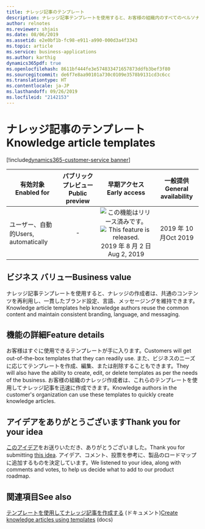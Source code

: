 ```yaml
---
title: ナレッジ記事のテンプレート
description: ナレッジ記事テンプレートを使用すると、お客様の組織内のすべてのペルソナが構造化サポート情報の構築に簡単に参加できるため、ナレッジの収集が簡単になります。
author: relnotes
ms.reviewer: shjais
ms.date: 08/06/2019
ms.assetid: e2e0bf1b-fc98-e911-a990-000d3a4f3343
ms.topic: article
ms.service: business-applications
ms.author: karthig
dynamics365pdf: true
ms.openlocfilehash: 8611bf444fe3e574833471657873ddfb3bef3f80
ms.sourcegitcommit: de6f7e8aa90101a730c0109e3578b9131cd3c6cc
ms.translationtype: HT
ms.contentlocale: ja-JP
ms.lasthandoff: 09/26/2019
ms.locfileid: "2142153"
---
```

# <a name="knowledge-article-templates"></a><span data-ttu-id="c572e-103">ナレッジ記事のテンプレート</span><span class="sxs-lookup"><span data-stu-id="c572e-103">Knowledge article templates</span></span>
[!include[dynamics365-customer-service banner](../includes/dynamics365-customer-service.md)]

| <span data-ttu-id="c572e-104">有効対象</span><span class="sxs-lookup"><span data-stu-id="c572e-104">Enabled for</span></span>    |  <span data-ttu-id="c572e-105">パブリック プレビュー</span><span class="sxs-lookup"><span data-stu-id="c572e-105">Public preview</span></span> | <span data-ttu-id="c572e-106">早期アクセス</span><span class="sxs-lookup"><span data-stu-id="c572e-106">Early access</span></span> | <span data-ttu-id="c572e-107">一般提供</span><span class="sxs-lookup"><span data-stu-id="c572e-107">General availability</span></span> | 
| ---------- | :----------: |:----------: |:----------: |
|<span data-ttu-id="c572e-108">ユーザー、自動的</span><span class="sxs-lookup"><span data-stu-id="c572e-108">Users, automatically</span></span>|-|<span data-ttu-id="c572e-109">![この機能はリリース済みです。](/dynamics365-release-plan/media/green-checkmark.png "この機能はリリース済みです。")</span><span class="sxs-lookup"><span data-stu-id="c572e-109">![This feature is released.](/dynamics365-release-plan/media/green-checkmark.png "This feature is released.")</span></span> <span data-ttu-id="c572e-110">2019 年 8 月 2 日</span><span class="sxs-lookup"><span data-stu-id="c572e-110">Aug 2, 2019</span></span>| <span data-ttu-id="c572e-111">2019 年 10 月</span><span class="sxs-lookup"><span data-stu-id="c572e-111">Oct 2019</span></span>|


## <a name="business-value"></a><span data-ttu-id="c572e-112">ビジネス バリュー</span><span class="sxs-lookup"><span data-stu-id="c572e-112">Business value</span></span>
<!-- bv start -->
<span data-ttu-id="c572e-113">ナレッジ記事テンプレートを使用すると、ナレッジの作成者は、共通のコンテンツを再利用し、一貫したブランド設定、言語、メッセージングを維持できます。</span><span class="sxs-lookup"><span data-stu-id="c572e-113">Knowledge article templates help knowledge authors reuse the common content and maintain consistent branding, language, and messaging.</span></span>
<!-- bv end -->



## <a name="feature-details"></a><span data-ttu-id="c572e-114">機能の詳細</span><span class="sxs-lookup"><span data-stu-id="c572e-114">Feature details</span></span>
<!--feature detail start -->
<span data-ttu-id="c572e-115">お客様はすぐに使用できるテンプレートが手に入ります。</span><span class="sxs-lookup"><span data-stu-id="c572e-115">Customers will get out-of-the-box templates that they can readily use.</span></span> <span data-ttu-id="c572e-116">また、ビジネスのニーズに応じてテンプレートを作成、編集、または削除することもできます。</span><span class="sxs-lookup"><span data-stu-id="c572e-116">They will also have the ability to create, edit, or delete templates as per the needs of the business.</span></span> <span data-ttu-id="c572e-117">お客様の組織のナレッジ作成者は、これらのテンプレートを使用してナレッジ記事を迅速に作成できます。</span><span class="sxs-lookup"><span data-stu-id="c572e-117">Knowledge authors in the customer's organization can use these templates to quickly create knowledge articles.</span></span>
<!--feature detail end -->











## <a name="thank-you-for-your-idea"></a><span data-ttu-id="c572e-118">アイデアをありがとうございます</span><span class="sxs-lookup"><span data-stu-id="c572e-118">Thank you for your idea</span></span>
<span data-ttu-id="c572e-119">[このアイデア](https://experience.dynamics.com/ideas/idea/?ideaid=6e73b862-131a-e611-80e2-c4346badc228)をお送りいただき、ありがとうございました。</span><span class="sxs-lookup"><span data-stu-id="c572e-119">Thank you for submitting [this idea](https://experience.dynamics.com/ideas/idea/?ideaid=6e73b862-131a-e611-80e2-c4346badc228).</span></span> <span data-ttu-id="c572e-120">アイデア、コメント、投票を参考に、製品のロードマップに追加するものを決定しています。</span><span class="sxs-lookup"><span data-stu-id="c572e-120">We listened to your idea, along with comments and votes, to help us decide what to add to our product roadmap.</span></span>

## <a name="see-also"></a><span data-ttu-id="c572e-121">関連項目</span><span class="sxs-lookup"><span data-stu-id="c572e-121">See also</span></span>

<span data-ttu-id="c572e-122">[テンプレートを使用してナレッジ記事を作成する](https://docs.microsoft.com/dynamics365/customer-engagement/customer-service/customer-service-hub-user-guide-knowledge-article#create-knowledge-articles-using-templates) (ドキュメント)</span><span class="sxs-lookup"><span data-stu-id="c572e-122">[Create knowledge articles using templates](https://docs.microsoft.com/dynamics365/customer-engagement/customer-service/customer-service-hub-user-guide-knowledge-article#create-knowledge-articles-using-templates) (docs)</span></span>
